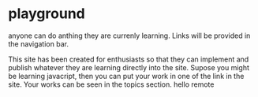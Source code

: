 # playground

anyone can do anthing they are currenly learning.
Links will be provided in the navigation bar.

This site has been created for enthusiasts so that they can implement and publish whatever they are learning directly into the site. 
Supose you might be learning javacript, then you can put your work in one of the link in the site. Your works can be seen in the topics section.
hello remote
